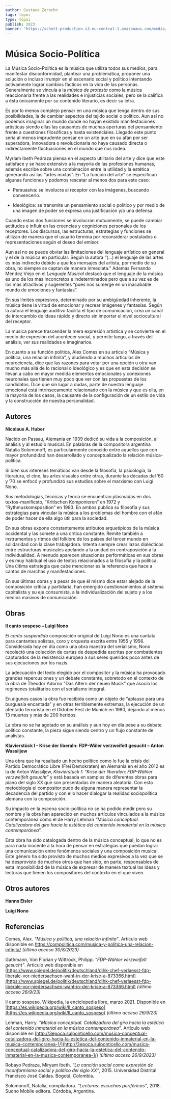 ```yaml
---
author: Gustavo Zaracho
tags: topoi 
type: topoi
publish: 2023
banner: "https://schott-production.s3.eu-central-1.amazonaws.com/media/Allgemein/Blog/Blog_Bilder_847_420_px_1000_500_px__3.png"
---
```



# Música Socio-Política

La Música Socio-Política es la música que utiliza todos sus medios, para manifestar disconformidad, plantear una problemática, proponer una solución o incluso irrumpir en el escenario social y político intentando activamente lograr cambios fácticos en la vida de las personas. Generalmente se vincula a la _música de protesta_ como la música reaccionaria frente a las realidades e injusticias sociales, pero se la califica a ésta únicamente por su contenido literario, es decir su letra.

Es por lo menos complejo pensar en una música que tenga dentro de sus posibilidades, la de cambiar aspectos del tejido social o político. Aun así no podemos imaginar un mundo donde no hayan existido manifestaciones artísticas siendo ellas las causantes de muchas aperturas del pensamiento frente a cuestiones filosóficas y hasta existenciales. Llegado este punto sería al menos imprudente pensar en un arte que en su afán por ser superadora, innovadora o revolucionaria no haya causado directa o indirectamente fluctuaciones en el mundo que nos rodea.

Myriam Ibeth Pedraza piensa en el aspecto utilitario del arte y dice que este satisface y se hace extensivo a la mayoría de las profesiones humanas, además escribe sobre una combinación entre la utilidad y la estética generando así las “artes mixtas”. En “La función del arte” se especifican algunas funciones y podemos rescatar al menos dos para este caso:

- Persuasiva: se involucra al receptor con las imágenes, buscando convencerlo.

- Ideológica: se transmite un pensamiento social o político y por medio de una imagen de poder se expresa una justificación y/o una defensa.

Cuando estas dos funciones se involucran mutuamente, se puede cambiar actitudes e influir en las creencias y cogniciones personales de los receptores. Los discursos, las estructuras, estrategias y funciones se utilizan de manera que el usuario termina por reconsiderar postulados o representaciones según el deseo del emisor.

Aun así no se puede obviar las limitaciones del lenguaje artístico en general y el de la música en particular. Según la autora “(…) el lenguaje de las artes es más indirecto debido a que los mensajes del artista, por medio de su obra, no siempre se captan de manera inmediata.” Además Fernando Méndez Viejo en el _Lenguaje Musical_ destacó que el lenguaje de la música es uno de los más inconcretos e indeterminados pero que a su vez es de los más atractivos y sugerentes “pues nos sumerge en un inacabable mundo de emociones y fantasías”.

En sus límites expresivos, determinado por su ambigüedad inherente, la música tiene la virtud de emocionar y recrear imágenes y fantasías. Según la autora el lenguaje auditivo facilita el tipo de comunicación, crea un canal de intercambio de ideas rápido y directo sin importar el nivel sociocultural del receptor.

La música parece trascender la mera expresión artística y se convierte en el medio de expresión del acontecer social, y permite luego, a través del análisis, ver sus realidades e imaginarios.

En cuanto a su función política, Alex Comes en su artículo “Música y política, una relación infinita”, y aludiendo a muchos artículos de neurociencia, dice que las razones para votar por una opción u otra van mucho más allá de lo racional o ideológico y es que en esta decisión se llevan a cabo en mayor medida elementos emocionales y conexiones neuronales que tienen muy poco que ver con las propuestas de los candidatos. Dice que sin lugar a dudas, parte de nuestro lenguaje emocional está intrínsecamente relacionado con la música y que es ella, en la mayoría de los casos, la causante de la configuración de un estilo de vida y la construcción de nuestra personalidad.

## Autores

**Nicolaus A. Huber**

Nacido en Passau, Alemania en 1939 dedicó su vida a la composición, al análisis y al estudio musical. En palabras de la compositora argentina Natalia Solomonoff, es particularmente conocido entre aquellos que con mayor profundidad han desarrollado y conceptualizado la relación música-política.

Si bien sus intereses temáticos van desde la filosofía, la psicología, la literatura, el cine, las artes visuales entre otras, durante las décadas del ’60 y ’70 se enfocó y profundizó sus estudios sobre el marxismo con Luigi Nono.

Sus metodologías, técnicas y teoría se encuentran plasmadas en dos textos-manifiesto, “Kritischen Komponieren” en 1972 y  “Rythmuskomsposition” en 1983. En ambos publica su filosofía y sus estrategias para vincular la música a los problemas del hombre con el afán de poder hacer de ella algo útil para la sociedad.

En sus obras expone constantemente atributos arquetípicos de la música occidental y las somete a una crítica constante. Remite también a instrumentos y ritmos del folklore de los países del tercer mundo en solidaridad con la clase trabajadora. Intenta siempre crear lazos dialécticos entre estructuras musicales apelando a la unidad en contraposición a la individualidad. A menudo aparecen situaciones performáticas en sus obras y es muy habitual el uso de textos relacionados a la filosofía y la política. Una última estrategia que cabe mencionar es la referencia que hace a cantos de marchas y manifestaciones.

En sus últimas obras y a pesar de que él mismo dice estar alejado de la composición crítica y partidaria, han emergido cuestionamientos al sistema capitalista y su eje consumista, a la individualización del sujeto y a los medios masivos de comunicación.

## Obras

**Il canto sospeso – Luigi Nono**

_El canto suspendido_ composición original de Luigi Nono es una cantata para cantantes solistas, coro y orquesta escrita entre 1955 y 1956. Considerada hoy en día como una obra maestra del serialismo, Nono recolectó una colección de cartas de despedida escritas por combatientes capturados de la resistencia europea a sus seres queridos poco antes de sus ejecuciones por los nazis.

La adecuación del texto elegido por el compositor y la música ha provocado grandes repercusiones y un debate constante, sobretodo en el contexto de la obra de Theodor Adorno "Das Altern der neuen Musik” que asoció los regímenes totalitarios con el serialismo integral.

En algunos casos la obra fue recibida como un objeto de “aplauso para una burguesía encantada” y en otras terriblemente extremas, la ejecución de un atentado terrorista en el Oktober Fest de Munich en 1980, dejando al menos 13 muertos y más de 200 heridos.

La obra no se ha agotado en su análisis y aun hoy en día pese a su debate político constante, la pieza sigue siendo centro y un flujo constante de analistas.

**Klavierstück I - Krise der liberaln: FDP-Wäler verzweifelt gesucht – Anton Wassiljew**

Una obra que ha resaltado un hecho político como lo fue la crisis del Partido Democrático Libre (Frei Demokraten) en Alemania en el año 2012 es la de Anton Wassiljew, _Klavierstuck I: “Krise der liberalen: FDP-Wähler verzweifelt gesucht”_ y está basada en samples de diferentes obras para piano del siglo XX que son presentadas de manera aleatoria. Con esta metodología el compositor pudo de alguna manera representar la decadencia del partido y con ello hacer dialogar la realidad sociopolítica alemana con la composición.

Su impacto en la escena socio-política no se ha podido medir pero su nombre y la obra han aparecido en muchos artículos vinculados a la música contemporánea como el de Harry Lehman _“Música conceptual. Catalizadora del giro hacia la estética del contenido inmaterial en la música contemporánea_”.

Esta obra ha sido catalogada dentro de la música conceptual, lo que no es para nada inocente a la hora de pensar en estrategias que puedan lograr una comunicación entre fenómenos sociales y una composición musical. Este género ha sido provisto de muchos medios expresivos a la vez que se ha desprovisto de muchos otros que han sido, en parte, responsables de esta imposibilidad de la música de expresar de manera textual las ideas y lecturas que tienen los compositores del contexto en el que viven.

## Otros autores

**Hanns Eisler**

**Luigi Nono**

## Referencias

Comes, Alex. _“Música y política, una relación infinita”_. Artículo web disponible en https://compolitica.com/musica-y-politica-una-relacion-infinita/ _(último acceso 30/8/2023)_

Gathmann, Von Florian y Wittrock, Philipp. _“FDP-Wähler verzweifelt gesucht”_. Artículo web disponible en [https://www.spiegel.de/politik/deutschland/dihk-chef-verlaesst-fdp-liberale-vor-niedersachsen-wahl-in-der-krise-a-873366.html](https://www.spiegel.de/politik/deutschland/dihk-chef-verlaesst-fdp-liberale-vor-niedersachsen-wahl-in-der-krise-a-873366.html) _(último acceso 26/9/23)_

Il canto sospeso. Wikipedia, la enciclopedia libre, marzo 2021. Disponible en [https://es.wikipedia.org/wiki/Il_canto_sospeso](https://es.wikipedia.org/wiki/Il_canto_sospeso) _(último acceso 26/9/23)_

Lehman, Harry. _“Música conceptual. Catalizadora del giro hacia la estética del contenido inmaterial en la música contemporánea”_. Artículo web disponible en [http://3epoca.sulponticello.com/musica-conceptual-catalizadora-del-giro-hacia-la-estetica-del-contenido-inmaterial-en-la-musica-contemporanea-1/](http://3epoca.sulponticello.com/musica-conceptual-catalizadora-del-giro-hacia-la-estetica-del-contenido-inmaterial-en-la-musica-contemporanea-1/) _(último acceso 26/9/2023)_

Robayo Pedraza, Miryam Ibeth. _“La canción social como expresión de inconformismo social y político del siglo XX”_, 2015. Universidad Distrital Francisco José Caldas. Bogotá, Colombia.

Solomonoff, Natalia, compiladora. _“Lecturas: escuchas periféricas”_, 2018. Suono Mobile editora. Córdoba, Argentina.
